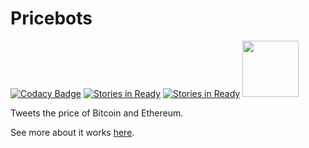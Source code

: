 # Pricebots

[![Codacy Badge](https://api.codacy.com/project/badge/Grade/1e0d48fc82eb4424a8ec4f61ecdafa5f)](https://www.codacy.com/app/JordanDworaczyk/Pricebots?utm_source=github.com&amp;utm_medium=referral&amp;utm_content=JordanDworaczyk/EthPriceBot&amp;utm_campaign=Badge_Grade)
[![Stories in Ready](https://badge.waffle.io/JordanDworaczyk/Pricebots.svg?label=ready&title=Issues%20Ready%20for%20Work)](http://waffle.io/JordanDworaczyk/Pricebots)
[![Stories in Ready](https://badge.waffle.io/JordanDworaczyk/Pricebots.svg?label=In%20Progress&title=Issues%20in%20Progress)](http://waffle.io/JordanDworaczyk/Pricebots)
<a href="http://pricebots.enterslack.com">
	<img src='https://cdn.worldvectorlogo.com/logos/slack.svg' width='90'>
</a>


Tweets the price of Bitcoin and Ethereum. 

See more about it works [here](https://jordandworaczyk.github.io/Pricebots/). 
